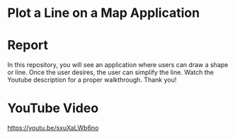 # Plot a Line on a Map Application


# Report
In this repository, you will see an application where users can draw a shape or line. Once the user desires, the user
can simplify the line. Watch the Youtube description for a proper walkthrough. Thank you!

# YouTube Video
https://youtu.be/sxuXaLWb6no

